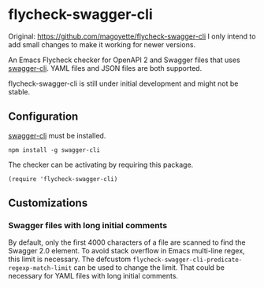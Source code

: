 # flycheck-swagger-cli

Original: https://github.com/magoyette/flycheck-swagger-cli
I only intend to add small changes to make it working for newer versions.

An Emacs Flycheck checker for OpenAPI 2 and Swagger files that uses [swagger-cli](https://github.com/BigstickCarpet/swagger-cli). YAML files and JSON files are both supported.

flycheck-swagger-cli is still under initial development and might not be stable.

## Configuration

[swagger-cli](https://github.com/BigstickCarpet/swagger-cli) must be installed.

``` shell
npm install -g swagger-cli
```

The checker can be activating by requiring this package.

``` emacs-lisp
(require 'flycheck-swagger-cli)
```

## Customizations

### Swagger files with long initial comments

By default, only the first 4000 characters of a file are scanned to find the Swagger 2.0 element. To avoid stack overflow in Emacs multi-line regex, this limit is necessary. The defcustom `flycheck-swagger-cli-predicate-regexp-match-limit` can be used to change the limit. That could be necessary for YAML files with long initial comments.
